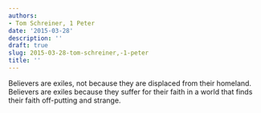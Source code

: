 ```yaml
---
authors:
- Tom Schreiner, 1 Peter
date: '2015-03-28'
description: ''
draft: true
slug: 2015-03-28-tom-schreiner,-1-peter
title: ''
---
```

Believers are exiles, not because they are displaced from their homeland. Believers are exiles because they suffer for their faith in a world that finds their faith off-putting and strange.



